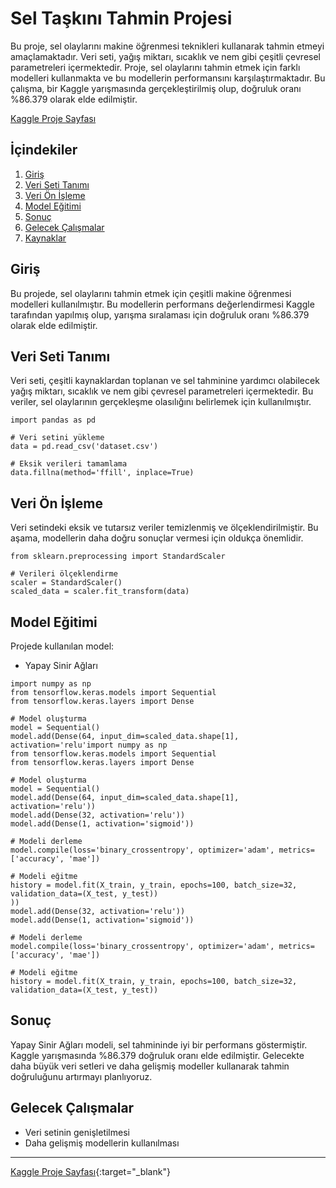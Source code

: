 # Sel Taşkını Tahmin Projesi

Bu proje, sel olaylarını makine öğrenmesi teknikleri kullanarak tahmin etmeyi amaçlamaktadır. Veri seti, yağış miktarı, sıcaklık ve nem gibi çeşitli çevresel parametreleri içermektedir. Proje, sel olaylarını tahmin etmek için farklı modelleri kullanmakta ve bu modellerin performansını karşılaştırmaktadır. Bu çalışma, bir Kaggle yarışmasında gerçekleştirilmiş olup, doğruluk oranı %86.379 olarak elde edilmiştir.

[Kaggle Proje Sayfası](https://www.kaggle.com/code/mevltbaaran/flood-prediction:target="_blank")


## İçindekiler
1. [Giriş](#giriş)
2. [Veri Seti Tanımı](#veri-seti-tanımı)
3. [Veri Ön İşleme](#veri-ön-işleme)
4. [Model Eğitimi](#model-eğitimi)
5. [Sonuç](#sonuç)
6. [Gelecek Çalışmalar](#gelecek-çalışmalar)
7. [Kaynaklar](#kaynaklar)

## Giriş

Bu projede, sel olaylarını tahmin etmek için çeşitli makine öğrenmesi modelleri kullanılmıştır. Bu modellerin performans değerlendirmesi Kaggle tarafından yapılmış olup, yarışma sıralaması için doğruluk oranı %86.379 olarak elde edilmiştir.

## Veri Seti Tanımı

Veri seti, çeşitli kaynaklardan toplanan ve sel tahminine yardımcı olabilecek yağış miktarı, sıcaklık ve nem gibi çevresel parametreleri içermektedir. Bu veriler, sel olaylarının gerçekleşme olasılığını belirlemek için kullanılmıştır.
```
import pandas as pd

# Veri setini yükleme
data = pd.read_csv('dataset.csv')

# Eksik verileri tamamlama
data.fillna(method='ffill', inplace=True)
```

## Veri Ön İşleme

Veri setindeki eksik ve tutarsız veriler temizlenmiş ve ölçeklendirilmiştir. Bu aşama, modellerin daha doğru sonuçlar vermesi için oldukça önemlidir.

```
from sklearn.preprocessing import StandardScaler

# Verileri ölçeklendirme
scaler = StandardScaler()
scaled_data = scaler.fit_transform(data)

```

## Model Eğitimi

Projede kullanılan model:
- Yapay Sinir Ağları

```
import numpy as np
from tensorflow.keras.models import Sequential
from tensorflow.keras.layers import Dense

# Model oluşturma
model = Sequential()
model.add(Dense(64, input_dim=scaled_data.shape[1], activation='relu'import numpy as np
from tensorflow.keras.models import Sequential
from tensorflow.keras.layers import Dense

# Model oluşturma
model = Sequential()
model.add(Dense(64, input_dim=scaled_data.shape[1], activation='relu'))
model.add(Dense(32, activation='relu'))
model.add(Dense(1, activation='sigmoid'))

# Modeli derleme
model.compile(loss='binary_crossentropy', optimizer='adam', metrics=['accuracy', 'mae'])

# Modeli eğitme
history = model.fit(X_train, y_train, epochs=100, batch_size=32, validation_data=(X_test, y_test))
))
model.add(Dense(32, activation='relu'))
model.add(Dense(1, activation='sigmoid'))

# Modeli derleme
model.compile(loss='binary_crossentropy', optimizer='adam', metrics=['accuracy', 'mae'])

# Modeli eğitme
history = model.fit(X_train, y_train, epochs=100, batch_size=32, validation_data=(X_test, y_test))

```
## Sonuç

Yapay Sinir Ağları modeli, sel tahmininde iyi bir performans göstermiştir. Kaggle yarışmasında %86.379 doğruluk oranı elde edilmiştir. Gelecekte daha büyük veri setleri ve daha gelişmiş modeller kullanarak tahmin doğruluğunu artırmayı planlıyoruz.

## Gelecek Çalışmalar

- Veri setinin genişletilmesi
- Daha gelişmiş modellerin kullanılması


---
[Kaggle Proje Sayfası](https://www.kaggle.com/code/mevltbaaran/flood-prediction){:target="_blank"}

